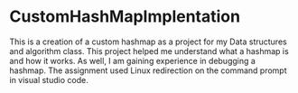 # CustomHashMapImplentation
This is a creation of a custom hashmap as a project for my Data structures and algorithm class. This project helped me understand what a hashmap is and how it works. As well, I am gaining experience in debugging a hashmap. The assignment used Linux redirection on the command prompt in visual studio code.
